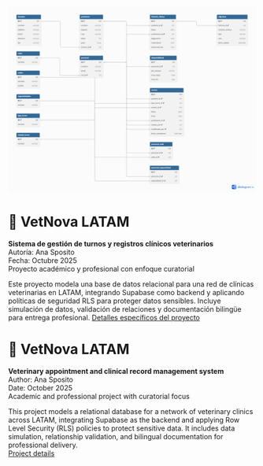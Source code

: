 ![Modelo relacional](vetnova-db/docs/modelo_relacional.png)
# 🐾 VetNova LATAM

**Sistema de gestión de turnos y registros clínicos veterinarios**  
Autoría: Ana Sposito  
Fecha: Octubre 2025  
Proyecto académico y profesional con enfoque curatorial

Este proyecto modela una base de datos relacional para una red de clínicas veterinarias en LATAM, integrando Supabase como backend y aplicando políticas de seguridad RLS para proteger datos sensibles. Incluye simulación de datos, validación de relaciones y documentación bilingüe para entrega profesional.
[Detalles específicos del proyecto](vetnova-db/README.md)

# 🐾 VetNova LATAM

**Veterinary appointment and clinical record management system**  
Author: Ana Sposito  
Date: October 2025  
Academic and professional project with curatorial focus

This project models a relational database for a network of veterinary clinics across LATAM, integrating Supabase as the backend and applying Row Level Security (RLS) policies to protect sensitive data. It includes data simulation, relationship validation, and bilingual documentation for professional delivery.  
[Project details](vetnova-db/README.md)
